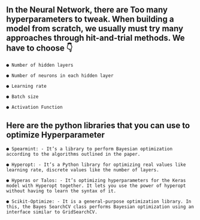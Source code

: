 ## In the Neural Network, there are Too many hyperparameters to tweak. When building a model from scratch, we usually must try many approaches through hit-and-trial methods. We have to choose 👇

    ● Number of hidden layers

    ● Number of neurons in each hidden layer

    ● Learning rate

    ● Batch size

    ● Activation Function
    
## Here are the python libraries that you can use to optimize Hyperparameter

    ● Spearmint: - It’s a library to perform Bayesian optimization according to the algorithms outlined in the paper.

    ● Hyperopt: - It’s a Python library for optimizing real values like learning rate, discrete values like the number of layers.

    ● Hyperas or Talos: - It’s optimizing hyperparameters for the Keras model with Hyperopt together. It lets you use the power of hyperopt without having to learn the syntax of it.

    ● Scikit-Optimize: - It is a general-purpose optimization library. In this, the Bayes SearchCV class performs Bayesian optimization using an interface similar to GridSearchCV.
